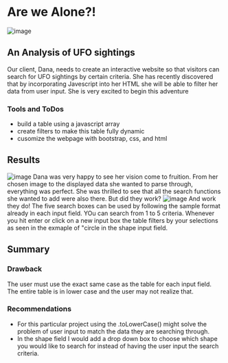 # Are we Alone?!
![image](https://user-images.githubusercontent.com/111661058/222320131-77759ed8-42d9-4b52-958e-45b3d27c8701.png)
## An Analysis of UFO sightings
  Our client, Dana, needs to create an interactive website so that visitors can search for UFO sightings by certain criteria. She has recently discovered that by incorporating Javescript into her HTML she will be able to filter her data from user input. She is very excited to begin this adventure
### Tools and ToDos
  * build a table using a javascript array
  * create filters to make this table fully dynamic
  * cusomize the webpage with bootstrap, css, and html
## Results
![image](https://user-images.githubusercontent.com/111661058/222324610-fb4c1642-53ba-431e-adc7-ffb17a821a5a.png)
Dana was very happy to see her vision come to fruition. From her chosen image to the displayed data she wanted to parse through, everything was perfect. She was thrilled to see that all the search functions she wanted to add were also there. But did they work?
![image](https://user-images.githubusercontent.com/111661058/222325371-470ea905-e950-4613-b3d0-387a9f1b3e13.png)
And work they do!
The five search boxes can be used by following the sample format already in each input field. YOu can search from 1 to 5 criteria. Whenever you hit enter or click on a new input box the table filters by your selections as seen in the exmaple of "circle in the shape input field.
## Summary
### Drawback
  The user must use the exact same case as the table for each input field. The entire table is in lower case and the user may not realize that.
### Recommendations
  * For this particular project using the .toLowerCase() might solve the problem of user input to match the data they are searching through.
  * In the shape field I would add a drop down box to choose which shape you would like to search for instead of having the user input the search criteria.
  
  











